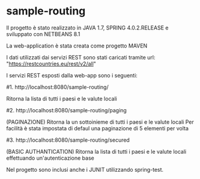 # sample-routing

Il progetto è stato realizzato in JAVA 1.7, SPRING 4.0.2.RELEASE e sviluppato con NETBEANS 8.1

La web-application è stata creata come progetto MAVEN 

I dati utilizzati dai servizi REST sono stati caricati tramite url: "https://restcountries.eu/rest/v2/all"

I servizi REST esposti dalla web-app sono i seguenti:

#1. http://localhost:8080/sample-routing/

Ritorna la lista di tutti i paesi e le valute locali 

#2. http://localhost:8080/sample-routing/paging

(PAGINAZIONE) Ritorna la un sottoinieme di tutti i paesi e le valute locali 
Per facilità è stata impostata di defaul una paginazione di 5 elementi per volta

#3. http://localhost:8080/sample-routing/secured

(BASIC AUTHANTICATION) Ritorna la lista di tutti i paesi e le valute locali effettuando un'autenticazione base 

Nel progetto sono inclusi anche i JUNIT utilizzando spring-test.
